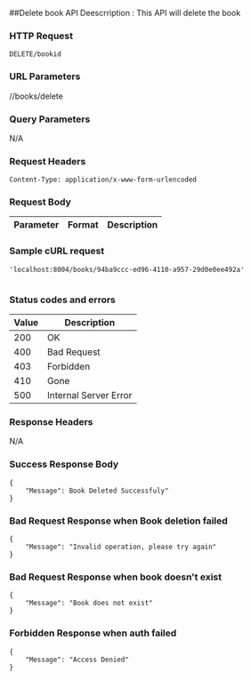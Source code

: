 ##Delete book API 
Deescrription : This API will delete the book

### HTTP Request
`DELETE/bookid`

### URL Parameters
//books/delete

### Query Parameters
N/A


### Request Headers
```
Content-Type: application/x-www-form-urlencoded
```

### Request Body
| Parameter | Format | Description                                |
|-----------|--------|--------------------------------------------|



### Sample cURL request
```
'localhost:8004/books/94ba9ccc-ed96-4110-a957-29d0e0ee492a' 
 
```

### Status codes and errors
| Value | Description           |
|-------|-----------------------|
| 200   | OK                    |
| 400   | Bad Request           |
| 403   | Forbidden             |
| 410   | Gone                  |
| 500   | Internal Server Error |

### Response Headers
N/A

### Success Response Body
```
{
    "Message": Book Deleted Successfuly"
}
```

### Bad Request Response when Book deletion failed
```
{
    "Message": "Invalid operation, please try again"
}
```

### Bad Request Response when book doesn't exist
```
{
    "Message": "Book does not exist"
}
```

### Forbidden Response when auth failed
```
{
    "Message": "Access Denied"
}
```